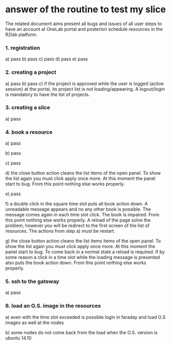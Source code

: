 # answer of the routine to test my slice
The related document aims present all bugs and issues of all user steps to have an account at OneLab portal and posteriori schedule resources in the R2lab platform.

### 1. registration
a) pass
b) pass
c) pass
d) pass
e) pass

### 2. creating a project
a) pass
b) pass
c) if the project is approved while the user is logged (active session) at the portal, its project list is not loading/appearing. A logout/login is mandatory to have the list of projects.

### 3. creating a slice
a) pass

### 4. book a resource
a) pass

b) pass

c) pass

d) the close button action cleans the list items of the open panel. To show the list again you must click apply once more. At this moment the panel start to bug. From this point nothing else works properly.

e) pass

f) a double click in the square time slot puts all book action down. A unreadable message appears and no any other book is possible. The message comes again in each time slot click. The book is impaired. From this point nothing else works properly. A reload of the page solve the problem, however you will be redirect to the first screen of the list of resources. The actions from step a) must be restart.

g) the close button action cleans the list items items of the open panel. To show the list again you must click apply once more. At this moment the panel start to bug. To come back in a normal state a reload is required.
If by some reason a click in a time slot while the loading message is presented also puts the book action down. From this point nothing else works properly.

### 5. ssh to the gateway
a) pass

### 6. load an O.S. image in the resources
a) even with the time slot exceeded is possible login in faraday and load O.S images as well at the nodes

b) some nodes do not come back from the load when the O.S. version is ubuntu 14.10

